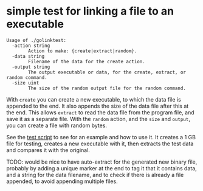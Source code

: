 # simple test for linking a file to an executable

```
Usage of ./golinktest:
  -action string
        Action to make: {create|extract|random}.
  -data string
        Filename of the data for the create action.
  -output string
        The output executable or data, for the create, extract, or random command.
  -size uint
        The size of the random output file for the random command.
```

With `create` you can create a new executable, to which the data file is appended to the end. It also appends the size of the data file after this at the end. This allows `extract` to read the data file from the program file, and save it as a separate file. With the `random` action, and the `size` and `output`, you can create a file with random bytes.

See the [test script](test.sh) to see for an example and how to use it. It creates a 1 GB file for testing, creates a new executable with it, then extracts the test data and compares it with the original.

TODO: would be nice to have auto-extract for the generated new binary file, probably by adding a unique marker at the end to tag it that it contains data, and a string for the data filename, and to check if there is already a file appended, to avoid appending multiple files.
